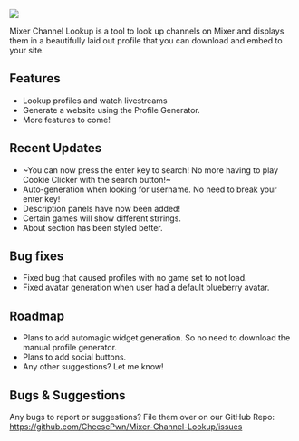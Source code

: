 ![](https://i.imgur.com/5gyPdbI.gif)

Mixer Channel Lookup is a tool to look up channels on Mixer and displays them in a beautifully laid out profile that you can download and embed to your site.

## Features
- Lookup profiles and watch livestreams
- Generate a website using the Profile Generator.
- More features to come!

## Recent Updates
- ~You can now press the enter key to search! No more having to play Cookie Clicker with the search button!~
- Auto-generation when looking for username. No need to break your enter key!
- Description panels have now been added!
- Certain games will show different strrings.
- About section has been styled better.

## Bug fixes
- Fixed bug that caused profiles with no game set to not load.
- Fixed avatar generation when user had a default blueberry avatar.

## Roadmap
- Plans to add automagic widget generation. So no need to download the manual profile generator.
- Plans to add social buttons.
- Any other suggestions? Let me know!

## Bugs & Suggestions

Any bugs to report or suggestions? File them over on our GitHub Repo: 
https://github.com/CheesePwn/Mixer-Channel-Lookup/issues

